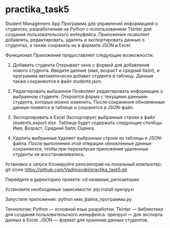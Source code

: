 # practika_task5
 
Student Management App
Программа для управления информацией о студентах, разработанная на Python с использованием Tkinter для создания пользовательского интерфейса. Приложение позволяет добавлять, редактировать, удалять и экспортировать данные о студентах, а также сохранять их в формате JSON и Excel.

Функционал
Приложение предоставляет следующие возможности:

1. Добавить студента
Открывает окно с формой для добавления нового студента. Введите данные (имя, возраст и средний балл), и программа автоматически добавит студента в таблицу. Данные также сохраняются в файл students.json.

2. Редактировать выбранное
Позволяет редактировать информацию о выбранном студенте. Откроется форма с текущими данными студента, которые можно изменить. После сохранения обновленные данные появятся в таблице и сохранятся в JSON-файл.

3. Экспортировать в Excel
Экспортирует выбранные строки в файл students_export.xlsx. Таблица будет содержать следующие столбцы: Имя, Возраст, Средний балл, Оценка.

4. Удалить выбранные
Удаляет выбранные строки из таблицы и JSON-файла. После выполнения этой операции обновленные данные сохраняются, чтобы при перезапуске приложения удаленные студенты не восстанавливались.

Установка и запуск
Клонируйте репозиторий на локальный компьютер:
git clone https://github.com/Vadimovski/practika_task5.git

Перейдите в директорию проекта:
cd название_репозитория

Установите необходимые зависимости:
pip install openpyxl

Запустите приложение:
python имя_файла_программы.py

Технологии:
Python — основной язык разработки.
Tkinter — библиотека для создания пользовательского интерфейса.
openpyxl — для экспорта данных в Excel.
JSON — формат для хранения данных студентов.